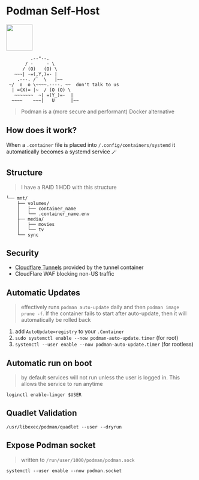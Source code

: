# Podman Self-Host
<a href="https://www.youtube.com/watch?v=2H5lqPRPNhA">
  <img src="https://stargazer.vercel.app/pom.gif" style="height:70px;">
</a>

```
         .--"--.           
       / -     - \         
      / (O)   (O) \        
   ~~~| -=(,Y,)=- |       
    .---. /`  \   |~~      
 ~/  o  o \~~~~.----. ~~  don't talk to us    
  | =(X)= |~  / (O (O) \   
   ~~~~~~~  ~| =(Y_)=-  |   
  ~~~~    ~~~|   U      |~~ 
```
> Podman is a (more secure and performant) Docker alternative

## How does it work?
When a `.container` file is placed into `/.config/containers/systemd` 
it automatically becomes a systemd service 🪄

## Structure
> I have a RAID 1 HDD with this structure
```
└── mnt/
    ├── volumes/
    │   ├── container_name
    │   └── .container_name.env
    ├── media/
    │   ├── movies
    │   └── tv
    └── sync
```

## Security
- [Cloudflare Tunnels](https://developers.cloudflare.com/cloudflare-one/connections/connect-networks) provided by the tunnel container
- CloudFlare WAF blocking non-US traffic

## Automatic Updates
> effectively runs `podman auto-update` daily and then `podman image prune -f`. If the container fails to start after auto-update, then it will automatically be rolled back

1. add `AutoUpdate=registry` to your `.Container`
2. `sudo systemctl enable --now podman-auto-update.timer` (for root)
3. `systemctl --user enable --now podman-auto-update.timer` (for rootless)

## Automatic run on boot
> by default services will not run unless the user is logged in. This allows the service to run anytime

`loginctl enable-linger $USER`

## Quadlet Validation
`/usr/libexec/podman/quadlet --user --dryrun`

## Expose Podman socket
> written to `/run/user/1000/podman/podman.sock`

`systemctl --user enable --now podman.socket`


